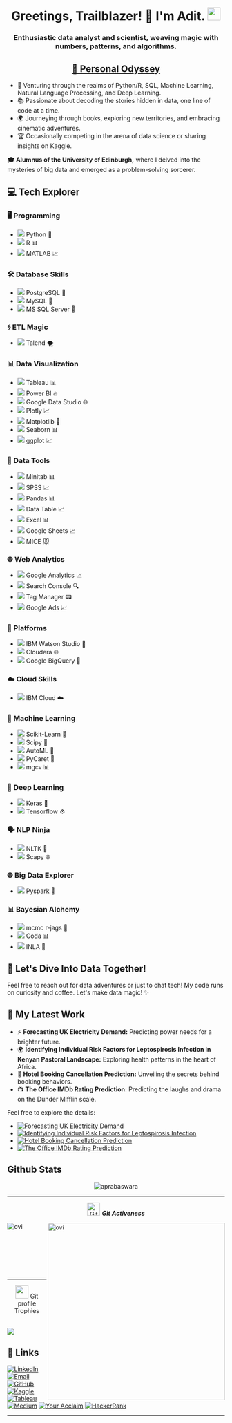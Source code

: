 <h1 align="center">Greetings, Trailblazer! 🚀 I'm Adit. <img width="30px" src="https://media.tenor.com/images/3b388fe03da271d2674faf85eb7c3fcd/tenor.gif" /> </h1>
<p align="center">
  <h3 align="center">Enthusiastic data analyst and scientist, weaving magic with numbers, patterns, and algorithms.</h3>

  <h2 align="center"><u>🌟 Personal Odyssey</u></h2>

  - 🚀 Venturing through the realms of Python/R, SQL, Machine Learning, Natural Language Processing, and Deep Learning.
  - 📚 Passionate about decoding the stories hidden in data, one line of code at a time.
  - 🌍 Journeying through books, exploring new territories, and embracing cinematic adventures.
  - 🏆 Occasionally competing in the arena of data science or sharing insights on Kaggle.

  **🎓 Alumnus of the University of Edinburgh,** where I delved into the mysteries of big data and emerged as a problem-solving sorcerer.

</p>

## 💻 Tech Explorer

### 🖥️ Programming
- <img src="https://img.icons8.com/color/48/000000/python.png"/> Python 🐍
- <img src="https://img.icons8.com/color/48/000000/r.png"/> R 📊
- <img src="https://img.icons8.com/ios-filled/50/000000/matlab.png"/> MATLAB 📈

### 🛠️ Database Skills
- <img src="https://img.icons8.com/color/48/000000/postgreesql.png"/> PostgreSQL 🐘
- <img src="https://img.icons8.com/color/48/000000/mysql.png"/> MySQL 🤠
- <img src="https://img.icons8.com/color/48/000000/ms-sql-server.png"/> MS SQL Server 🚀

### 🌀 ETL Magic
- <img src="https://img.icons8.com/color/48/000000/talend.png"/> Talend 🌪️

### 📊 Data Visualization
- <img src="https://img.icons8.com/office/40/000000/tableau-software.png"/> Tableau 📊
- <img src="https://img.icons8.com/office/40/000000/power-bi.png"/> Power BI 🔥
- <img src="https://img.icons8.com/color/48/000000/google-data-studio.png"/> Google Data Studio 🌐
- <img src="https://img.icons8.com/ios-filled/50/000000/plotly.png"/> Plotly 📈
- <img src="https://img.icons8.com/color/48/000000/matplotlib.png"/> Matplotlib 🌈
- <img src="https://img.icons8.com/color/48/000000/seaborn.png"/> Seaborn 📊
- <img src="https://img.icons8.com/color/48/000000/ggplot2.png"/> ggplot 📈

### 🧩 Data Tools
- <img src="https://img.icons8.com/color/48/000000/minitab.png"/> Minitab 📊
- <img src="https://img.icons8.com/ios-filled/50/000000/spss.png"/> SPSS 📈
- <img src="https://img.icons8.com/color/48/000000/pandas.png"/> Pandas 📊
- <img src="https://img.icons8.com/color/48/000000/data-table.png"/> Data Table 📈
- <img src="https://img.icons8.com/color/48/000000/ms-excel.png"/> Excel 📊
- <img src="https://img.icons8.com/color/48/000000/google-sheets.png"/> Google Sheets 📈
- <img src="https://img.icons8.com/color/48/000000/mouse-animal.png"/> MICE 🐭

### 🌐 Web Analytics
- <img src="https://img.icons8.com/color/48/000000/google-analytics.png"/> Google Analytics 📈
- <img src="https://img.icons8.com/color/48/000000/google-search-console.png"/> Search Console 🔍
- <img src="https://img.icons8.com/color/48/000000/google-tag-manager.png"/> Tag Manager 📟
- <img src="https://img.icons8.com/color/48/000000/google-adwords.png"/> Google Ads 📈

### 🚀 Platforms
- <img src="https://img.icons8.com/color/48/000000/ibm.png"/> IBM Watson Studio 🧠
- <img src="https://img.icons8.com/color/48/000000/cloudera.png"/> Cloudera 🌐
- <img src="https://img.icons8.com/color/48/000000/google-cloud.png"/> Google BigQuery 🚀

### ☁️ Cloud Skills
- <img src="https://img.icons8.com/color/48/000000/ibm.png"/> IBM Cloud ☁️

### 🤖 Machine Learning
- <img src="https://img.icons8.com/color/48/000000/scikit-learn.png"/> Scikit-Learn 🧪
- <img src="https://img.icons8.com/color/48/000000/scipy.png"/> Scipy 🧬
- <img src="https://img.icons8.com/nolan/64/000000/auto_ml.png"/> AutoML 🤖
- <img src="https://img.icons8.com/color/48/000000/pycaret.png"/> PyCaret 🎩
- <img src="https://img.icons8.com/color/48/000000/mgcv.png"/> mgcv 📊

### 🧠 Deep Learning
- <img src="https://img.icons8.com/color/48/000000/keras.png"/> Keras 🌟
- <img src="https://img.icons8.com/color/48/000000/tensorflow.png"/> Tensorflow ⚙️

### 🗣️ NLP Ninja
- <img src="https://img.icons8.com/color/48/000000/nltk.png"/> NLTK 📜
- <img src="https://img.icons8.com/color/48/000000/programming-language.png"/> Scapy 🌐

### 🌐 Big Data Explorer
- <img src="https://img.icons8.com/color/48/000000/apache-spark.png"/> Pyspark 🚀

### 📊 Bayesian Alchemy
- <img src="https://img.icons8.com/plasticine/100/000000/dice.png"/> mcmc r-jags 🎲
- <img src="https://img.icons8.com/ios-filled/50/000000/coda.png"/> Coda 📊
- <img src="https://img.icons8.com/ios/50/000000/milky-way-galaxy.png"/> INLA 🌌

## 🚀 Let's Dive Into Data Together!

Feel free to reach out for data adventures or just to chat tech! My code runs on curiosity and coffee. Let's make data magic! ✨

## 🚀 My Latest Work</u></h2>

- ⚡ **Forecasting UK Electricity Demand:** Predicting power needs for a brighter future.
- 🌍 **Identifying Individual Risk Factors for Leptospirosis Infection in Kenyan Pastoral Landscape:** Exploring health patterns in the heart of Africa.
- 🏨 **Hotel Booking Cancellation Prediction:** Unveiling the secrets behind booking behaviors.
- 📺 **The Office IMDb Rating Prediction:** Predicting the laughs and drama on the Dunder Mifflin scale.

Feel free to explore the details:

- [![Forecasting UK Electricity Demand](https://img.shields.io/badge/Explore-Forecasting%20UK%20Electricity%20Demand-blue?style=flat-square)](https://github.com/aprabaswara/Forecasting-UK-Electricity-Demand)
- [![Identifying Individual Risk Factors for Leptospirosis Infection](https://img.shields.io/badge/Discover-Leptospirosis%20Infection%20Risk-orange?style=flat-square)](https://github.com/aprabaswara/Risk-Factors-for-Leptospirosis-in-Kenyan-Pastoral-Landscape)
- [![Hotel Booking Cancellation Prediction](https://img.shields.io/badge/Unlock-Hotel%20Booking%20Predictions-red?style=flat-square)](https://github.com/aprabaswara/Hotel-Booking-Cancellation-Prediction)
- [![The Office IMDb Rating Prediction](https://img.shields.io/badge/Watch-The%20Office%20Rating-yellow?style=flat-square)](https://github.com/aprabaswara/ImdB-Rating-Prediction)

## Github Stats
<p align="center"><img src="https://github-readme-streak-stats.herokuapp.com/?user=aprabaswara&theme=algolia" alt="aprabaswara"  /></p>

<hr>
<p align="center">
 <img src="https://media.giphy.com/media/W5eoZHPpUx9sapR0eu/giphy.gif" width="30px" alt="Git"/>&nbsp;<i><b>Git Activeness</b></i></p>
 
<p><img align="left" src="https://github-readme-stats.vercel.app/api/top-langs?username=aprabaswara&show_icons=true&locale=en&layout=compact&theme=chartreuse-dark" alt="ovi" /></p>
<p>&nbsp;<img align="right" src="https://github-readme-stats.vercel.app/api?username=aprabaswara&show_icons=true&locale=en&theme=chartreuse-dark" alt="ovi" width="410" /></p>
<br><br><br><br><br>

<hr>

<p align="center"><img src="https://media.giphy.com/media/QaMcXSekUWx7aogAUr/giphy.gif" width="30" />&nbsp;Git profile Trophies</p><br>
<img src="https://github-profile-trophy.vercel.app/?username=aprabaswara&theme=juicyfresh&no-bg=true" />

## 🚀 Links
[![LinkedIn](https://img.shields.io/badge/LinkedIn-0077B5?style=flat-square&logo=linkedin&logoColor=white)](https://www.linkedin.com/in/aditya-prabaswara-mardjikoen-a072981b2/)
[![Email](https://img.shields.io/badge/Email-teal?style=flat-square&logo=gmail)](mailto:aprabaswara@gmail.com)
[![GitHub](https://img.shields.io/badge/Github-green?style=flat-square&logo=github)](https://github.com/aprabaswara)
[![Kaggle](https://img.shields.io/badge/Kaggle-20BEFF?style=flat-square&logo=Kaggle&logoColor=white)](https://www.kaggle.com/adityaprabaswara)
[![Tableau](https://img.shields.io/badge/Tableau-E97627?style=flat-square&logo=Tableau&logoColor=white)](https://public.tableau.com/app/profile/aditya.prabaswara.mardjikoen/vizzes)
[![Medium](https://img.shields.io/badge/Medium-12100E?style=flat-square&logo=medium&logoColor=white)](https://medium.com/@aprabaswara_47512)
[![Your Acclaim](https://img.shields.io/badge/Badges-2D4E00?style=flat-square&logo=credly)](https://www.credly.com/users/aditya-prabaswara-mardjikoen/badges)
[![HackerRank](https://img.shields.io/badge/HackerRank-2D4E00?style=flat-square&logo=hackerrank)](https://www.hackerrank.com/profile/aprabaswara)

------
